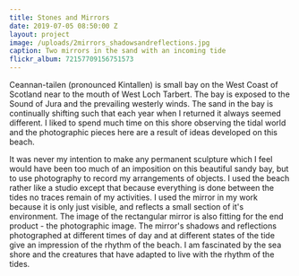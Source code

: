 ```yaml
---
title: Stones and Mirrors
date: 2019-07-05 08:50:00 Z
layout: project
image: /uploads/2mirrors_shadowsandreflections.jpg
caption: Two mirrors in the sand with an incoming tide
flickr_album: 72157709156751573
---
```


Ceannan-tailen (pronounced Kintallen) is small bay on the West Coast of Scotland near to the mouth of West Loch Tarbert. The bay is exposed to the Sound of Jura and the prevailing westerly winds. The sand in the bay is continually shifting such that each year when I returned it always seemed different. I liked to spend much time on this shore observing the tidal world and the photographic pieces here are a result of ideas developed on this beach.

It was never my intention to make any permanent sculpture which I feel would have been too much of an imposition on this beautiful sandy bay, but to use photography to record my arrangements of objects. I used the beach rather like a studio except that because everything is done between the tides no traces remain of my activities. I used the mirror in my work because it is only just visible, and reflects a small section of it's environment. The image of the rectangular mirror is also fitting for the end product - the photographic image. The mirror's shadows and reflections photographed at different times of day and at different states of the tide give an impression of the rhythm of the beach. I am fascinated by the sea shore and the creatures that have adapted to live with the rhythm of the tides.
